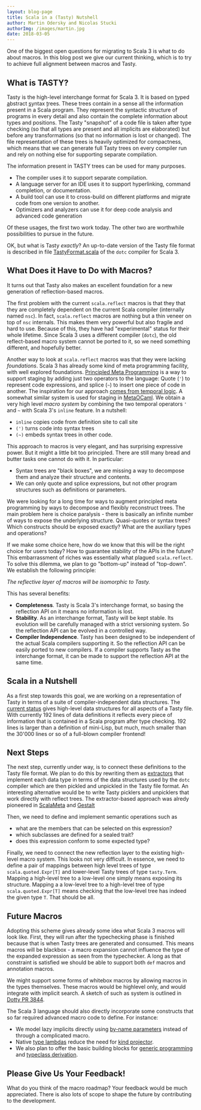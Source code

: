 ```yaml
---
layout: blog-page
title: Scala in a (Tasty) Nutshell
author: Martin Odersky and Nicolas Stucki
authorImg: /images/martin.jpg
date: 2018-03-05
---
```


One of the biggest open questions for migrating to Scala 3 is what to do about macros. In this blog post we give our current thinking, which is to try to achieve full alignment between macros and Tasty.

## What is TASTY?

Tasty is the high-level interchange format for Scala 3. It is based on <u>t</u>yped <u>a</u>bstract <u>s</u>yntax <u>t</u>rees. These trees contain in a sense all the information present in a Scala program. They represent the syntactic structure of programs in every detail and also contain the complete information about types and positions. The Tasty "snapshot" of a code file is taken after type checking (so that all types are present and all implicits are elaborated) but before any transformations (so that no information is lost or changed). The file representation of these trees is heavily optimized for compactness, which means that we can generate full Tasty trees on every compiler run and rely on nothing else for supporting separate compilation.

The information present in TASTY trees can be used for many purposes.

 - The compiler uses it to support separate compilation.
 - A language server for an IDE uses it to support hyperlinking, command completion, or documentation.
 - A build tool can use it to cross-build on different platforms and migrate code from one
   version to another.
 - Optimizers and analyzers can use it for deep code analysis and advanced code generation

Of these usages, the first two work today. The other two are worthwhile possibilities to pursue in the future.

OK, but what is Tasty _exactly_? An up-to-date version of the Tasty file format is described in file
[TastyFormat.scala](https://github.com/lampepfl/dotty/blob/master/compiler/src/dotty/tools/dotc/core/tasty/TastyFormat.scala)
of the `dotc` compiler for Scala 3.

## What Does it Have to Do with Macros?

It turns out that Tasty also makes an excellent foundation for a new generation of reflection-based macros.

The first problem with the current `scala.reflect` macros is that they that they are completely dependent on the current Scala compiler (internally named `nsc`). In fact, `scala.reflect` macros are nothing but a thin veneer on top of `nsc` internals. This makes them very powerful but also fragile and hard to use. Because of this, they have had "experimental" status for their whole lifetime. Since Scala 3 uses a different compiler (`dotc`), the old reflect-based macro system cannot be ported to it, so we need something different, and hopefully better.

Another way to look at `scala.reflect` macros was that they were lacking _foundations_. Scala 3 has already some kind of meta programming facility, with well explored foundations. [Principled Meta Programming](http://dotty.epfl.ch/docs/reference/principled-meta-programming.html) is a way to support staging by adding just two operators to the language: Quote (`'`) to represent code expressions, and splice (`~`) to insert one piece of code in another. The inspiration for our approach [comes from temporal logic](https://ieeexplore.ieee.org/abstract/document/561317/).  A somewhat similar system is used for staging in [MetaOCaml](http://okmij.org/ftp/ML/MetaOCaml.html).
We obtain a very high level _macro system_ by combining the two temporal operators `'` and `~` with Scala 3's `inline` feature. In a nutshell:

 - `inline` copies code from definition site to call site
 - `(')` turns code into syntax trees
 - `(~)` embeds syntax trees in other code.

This approach to macros is very elegant, and has surprising expressive power. But it might a little bit too principled. There are still many bread and butter tasks one cannot do with it. In particular:

 - Syntax trees are "black boxes", we are missing a way to decompose them and analyze their structure and contents.
 - We can only quote and splice expressions, but not other program structures such as definitions or parameters.

We were looking for a long time for ways to augment principled meta programming by ways to decompose and flexibly reconstruct trees. The main problem here is choice paralysis - there is basically an infinite number of ways to expose the underlying structure. Quasi-quotes or syntax trees? Which constructs should be exposed exactly? What are the auxiliary types and operations?

If we make some choice here, how do we know that this will be the right choice for users today? How to guarantee stability of the APIs in the future? This embarrassment of riches was essentially what plagued `scala.reflect`. To solve this dilemma, we plan to go "bottom-up" instead of "top-down". We establish the following principle:

  _The reflective layer of macros will be isomorphic to Tasty._

This has several benefits:

 - **Completeness**. Tasty is Scala 3's interchange format, so basing the reflection API on it means no information is lost.
 - **Stability**. As an interchange format, Tasty will be kept stable. Its evolution will be carefully managed with a strict versioning system. So the reflection API can be evolved in a controlled way.
 - **Compiler Independence**. Tasty has been designed to be independent of the actual Scala compilers supporting it.
So the reflection API can be easily ported to new compilers. If a compiler supports Tasty as the interchange format, it can be made to support the reflection API at the same time.

## Scala in a Nutshell

As a first step towards this goal, we are working on a representation of Tasty in terms of a suite of compiler-independent data structures. The [current status](https://github.com/lampepfl/dotty/blob/master/tests/pos/tasty/definitions.scala) gives high-level data structures for all aspects of a Tasty file. With currently 192 lines of data definitions it reflects every piece of information that is contained in a Scala program after type checking. 192 lines is larger than a definition of mini-Lisp, but much, much smaller than the 30'000 lines or so of a full-blown compiler frontend!

## Next Steps

The next step, currently under way, is to connect these definitions to the Tasty file format. We plan to do this by rewriting them as [extractors](https://docs.scala-lang.org/tour/extractor-objects.html) that implement each data type in terms of the data structures used by the `dotc` compiler which are then pickled and unpickled in the Tasty file format. An interesting alternative would be to write Tasty picklers and unpicklers that work directly with reflect trees. The extractor-based approach was alredy pioneered in [ScalaMeta](http://scalameta.org) and [Gestalt](https://github.com/liufengyun/gestalt)

Then, we need to define and implement semantic operations such as

 - what are the members that can be selected on this expression?
 - which subclasses are defined for a sealed trait?
 - does this expression conform to some expected type?

Finally, we need to connect the new reflection layer to the existing high-level macro system. This looks not very difficult. In essence, we need to define a pair of mappings between high level trees of type `scala.quoted.Expr[T]` and lower-level Tasty trees of type `tasty.Term`. Mapping a high-level tree to a low-level one simply means exposing its structure. Mapping a a low-level tree to a high-level tree of type `scala.quoted.Expr[T]` means checking that the low-level tree has indeed the given type `T`. That should be all.

## Future Macros

Adopting this scheme gives already some idea what Scala 3 macros will look like. First, they will run after the typechecking phase is finished because that is when Tasty trees are generated and consumed. This means macros will be blackbox - a macro expansion cannot influence the type of the expanded expression as seen from the typechecker. A long as that constraint is satisfied we should be able to support both `def` macros and annotation macros.

We might support some forms of whitebox macros by allowing macros in the types themselves. These macros would be highlevel only, and would integrate with implicit search. A sketch of such as system is outlined in [Dotty PR 3844](https://github.com/lampepfl/dotty/pull/3844]).

The Scala 3 language should also directly incorporate some constructs that so far required
advanced macro code to define. For instance:

 - We model lazy implicits directly using
[by-name parameters](http://dotty.epfl.ch/docs/reference/implicit-by-name-parameters.html) instead of through a complicated macro.
 - Native [type lambdas](http://dotty.epfl.ch/docs/reference/type-lambdas.html) reduce the need for
   [kind projector](https://github.com/non/kind-projector).
 - We also plan to offer the basic building blocks for [generic programming](https://github.com/milessabin/shapeless) and [typeclass derivation](https://github.com/propensive/magnolia).

## Please Give Us Your Feedback!

What do you think of the macro roadmap? Your feedback would be much appreciated. There is also lots of scope to shape the future by contributing to the development.
